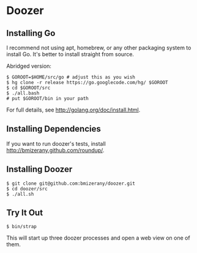 # Doozer

## Installing Go

I recommend not using apt, homebrew, or any other packaging system to install
Go. It's better to install straight from source.

Abridged version:

    $ GOROOT=$HOME/src/go # adjust this as you wish
    $ hg clone -r release https://go.googlecode.com/hg/ $GOROOT
    $ cd $GOROOT/src
    $ ./all.bash
    # put $GOROOT/bin in your path

For full details, see <http://golang.org/doc/install.html>.

## Installing Dependencies

If you want to run doozer's tests, install
<http://bmizerany.github.com/roundup/>.

## Installing Doozer

    $ git clone git@github.com:bmizerany/doozer.git
    $ cd doozer/src
    $ ./all.sh

## Try It Out

    $ bin/strap

This will start up three doozer processes and open a web view on one of them.
